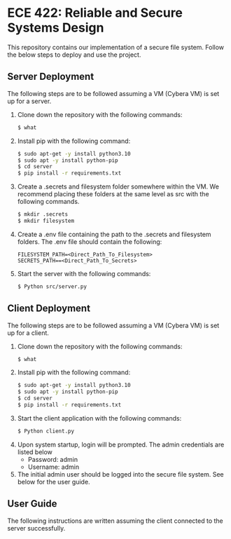 ECE 422: Reliable and Secure Systems Design 
=============
This repository contains our implementation of a secure file system. Follow the below steps to deploy and use the project.


## Server Deployment
The following steps are to be followed assuming a VM (Cybera VM) is set up for a server.
1. Clone down the repository with the following commands:
    ```bash
    $ what 
    ```
2. Install pip with the following command:
    ```bash
    $ sudo apt-get -y install python3.10
    $ sudo apt -y install python-pip
    $ cd server
    $ pip install -r requirements.txt
    ```
3. Create a .secrets and filesystem folder somewhere within the VM. We recommend placing these folders at the same level as src with the following commands. 
    ```bash
    $ mkdir .secrets
    $ mkdir filesystem
    ```
4. Create a .env file containing the path to the .secrets and filesystem folders. The .env file should contain the following:
    ```
    FILESYSTEM_PATH=<Direct_Path_To_Filesystem>
    SECRETS_PATH==<Direct_Path_To_Secrets>
    ```
   
6. Start the server with the following commands:
    ```bash
    $ Python src/server.py
    ```

## Client Deployment
The following steps are to be followed assuming a VM (Cybera VM) is set up for a client.
1. Clone down the repository with the following commands:
    ```bash
    $ what 
    ```
2. Install pip with the following command:
    ```bash
    $ sudo apt-get -y install python3.10
    $ sudo apt -y install python-pip
    $ cd server
    $ pip install -r requirements.txt
    ```
3. Start the client application with the following commands:
    ```bash
    $ Python client.py
    ```
4. Upon system startup, login will be prompted. The admin credentials are listed below
   * Password: admin
   * Username: admin
5. The initial admin user should be logged into the secure file system. See below for the user guide.

## User Guide
The following instructions are written assuming the client connected to the server successfully. 



